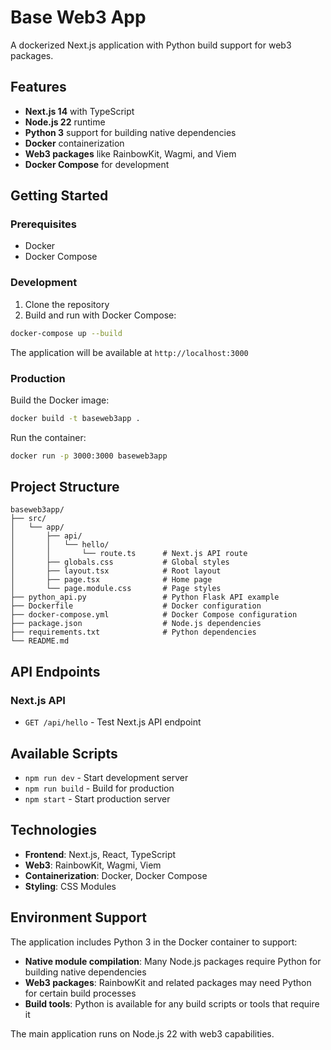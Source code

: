 # Base Web3 App

A dockerized Next.js application with Python build support for web3 packages.

## Features

- **Next.js 14** with TypeScript
- **Node.js 22** runtime
- **Python 3** support for building native dependencies
- **Docker** containerization
- **Web3 packages** like RainbowKit, Wagmi, and Viem
- **Docker Compose** for development

## Getting Started

### Prerequisites

- Docker
- Docker Compose

### Development

1. Clone the repository
2. Build and run with Docker Compose:

```bash
docker-compose up --build
```

The application will be available at `http://localhost:3000`

### Production

Build the Docker image:

```bash
docker build -t baseweb3app .
```

Run the container:

```bash
docker run -p 3000:3000 baseweb3app
```

## Project Structure

```
baseweb3app/
├── src/
│   └── app/
│       ├── api/
│       │   └── hello/
│       │       └── route.ts      # Next.js API route
│       ├── globals.css           # Global styles
│       ├── layout.tsx            # Root layout
│       ├── page.tsx              # Home page
│       └── page.module.css       # Page styles
├── python_api.py                 # Python Flask API example
├── Dockerfile                    # Docker configuration
├── docker-compose.yml            # Docker Compose configuration
├── package.json                  # Node.js dependencies
├── requirements.txt              # Python dependencies
└── README.md
```

## API Endpoints

### Next.js API
- `GET /api/hello` - Test Next.js API endpoint

## Available Scripts

- `npm run dev` - Start development server
- `npm run build` - Build for production
- `npm start` - Start production server

## Technologies

- **Frontend**: Next.js, React, TypeScript
- **Web3**: RainbowKit, Wagmi, Viem
- **Containerization**: Docker, Docker Compose
- **Styling**: CSS Modules

## Environment Support

The application includes Python 3 in the Docker container to support:

- **Native module compilation**: Many Node.js packages require Python for building native dependencies
- **Web3 packages**: RainbowKit and related packages may need Python for certain build processes
- **Build tools**: Python is available for any build scripts or tools that require it

The main application runs on Node.js 22 with web3 capabilities.
